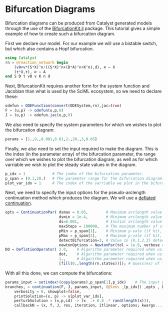 # Bifurcation Diagrams
Bifurcation diagrams can be produced from Catalyst generated models through the use of the [BifurcationKit.jl](https://github.com/rveltz/BifurcationKit.jl/) package. This tutorial gives a simple example of how to create such a bifurcation diagram.

First we declare our model. For our example we will use a bistable switch, but which also contains a Hopf bifurcation.
```julia
using Catalyst
rn = @reaction_network begin
    (v0+v*(S*X)^n/((S*X)^n+(D*A)^n+K^n),d), ∅ ↔ X
    (τ*X,τ), ∅ ↔ A
end S D τ v0 v K n d
```
Next, BifurcationKit requires another form for the system function and Jacobian than what is used by the SciML ecosystem, so we need to declare these:
```julia
odefun = ODEFunction(convert(ODESystem,rn),jac=true)
F = (u,p) -> odefun(u,p,0)      
J = (u,p) -> odefun.jac(u,p,0)
```
We also need to specify the system parameters for which we wishes to plot the bifurcation diagram:
```julia
params = [1.,9.,0.001,0.01,2.,20.,3,0.05]
```
Finally, we also need to set the input required to make the diagram. This is the index (in the parameter array) of the bifurcation parameter, the range over which we wishes to plot the bifurcation diagram, as well as for which varriable we wish to plot the steady state values in the diagram.
```julia
p_idx = 1            # The index of the bifurcation parameter.
p_span = (0.1,20.)   # The parameter range for the bifurcation diagram.
plot_var_idx = 1     # The index of the varriable we plot in the bifurcation diagram.
```

Next, we need to specify the input options for the pseudo-arclength continuation method which produces the diagram. We will use a [deflated continuation](https://rveltz.github.io/BifurcationKit.jl/dev/DeflatedContinuation/).
```julia
opts = ContinuationPar( dsmax = 0.05,        # Maximum arclength value of the pseudo-arc length continuation method.
                        dsmin = 1e-4,        # Minimum arclength value of the pseudo-arc length continuation method.
                        ds=0.001,            # Initial arclength value of the pseudo-arc length continuation method (should be positive).
                        maxSteps = 100000,   # The maximum number of steps.
                        pMin = p_span[1],    # Minimum p-vale (if hit, the method stops).
                        pMax = p_span[2],    # Maximum p-vale (if hit, the method stops).
                        detectBifurcation=3, # Value in {0,1,2,3} determening to what extent bofurcation points are detected (0 means nothing is done, 3 both them and there localisation are detected).
                        newtonOptions = NewtonPar(tol = 1e-9, verbose = false, maxIter = 15)) #Parameters to the newton solver (when finding fixed points) see BifurcationKit documentation.
DO = DeflationOperator( 2.0,    # Algorithm parameter required when using deflated continuation, see BifurcationKit documentation.
                        dot,    # Algorithm parameter required when using deflated continuation, see BifurcationKit documentation.
                        1.,     # Algorithm parameter required when using deflated continuation, see BifurcationKit documentation.
                        [fill(0.,length(rn.states))]); # Guess(es) of the fixed point for the initial parameter set. Do not need to be exact.

```
With all this done, we can compute the bifurcations:
```julia
params_input = setindex!(copy(params),p_span[1],p_idx)    # The input parameter values have to start at the first index of our parameter span.
branches, = continuation(F, J, params_input, (@lens _[p_idx]) ,opts , DO,             # Gives our input.
    verbosity = 0, showplot=false,                                                    # We do not want to display, or plot, intermediary results.
    printSolution=(x, p) -> x[plot_var_idx],                                          # How we wish to print the output in the diagram. Here we simply want the value of the target varriable.
    perturbSolution = (x,p,id) -> (x  .+ 0.8 .* rand(length(x))),                     # Parameter for the continuation method, see BifurcationKit documentation.
    callbackN = (x, f, J, res, iteration, itlinear, options; kwargs...) -> res <1e7)  # Parameter for the continuation method, see BifurcationKit documentation.
```